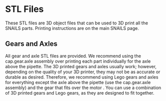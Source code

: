 # STL Files

These STL files are 3D object files that can be used to 3D print all the SNAILS parts. Printing instructions are on the main SNAILS page.

## Gears and Axles
All gear and axle STL files are provided. We recommend using the cap.gear.axle assembly over printing each part individually for the axle above the pipette. The 3D printed gears and axles usually work; however, depending on the quality of your 3D printer, they may not be as accurate or durable as desired. Therefore, we recommend using Lego gears and axles for everything except the axle above the pipette (use the cap.gear.axle assembly) and the gear that fits over the motor . You can use a combination of 3D printed gears and Lego gears, as they are designed to fit together.
